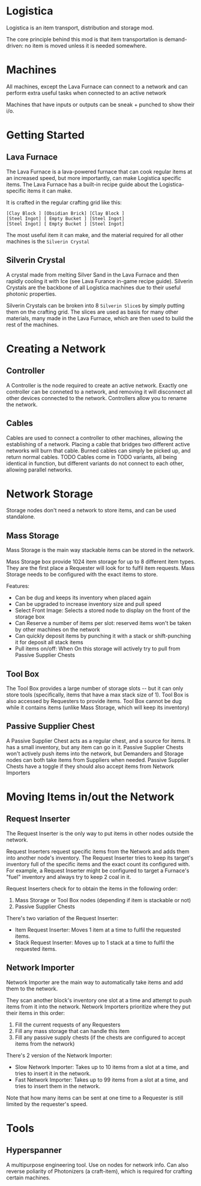 # Logistica

Logistica is an item transport, distribution and storage mod.

The core principle behind this mod is that item transportation is demand-driven: no item is moved unless it is needed somewhere.

# Machines

All machines, except the Lava Furnace can connect to a network and can perform extra useful tasks when connected to an active network

Machines that have inputs or outputs can be sneak + punched to show their i/o.

# Getting Started

## Lava Furnace
The Lava Furnace is a lava-powered furnace that can cook regular items at an increased speed, but more importantly, can make Logistica specific items. The Lava Furnace has a built-in recipe guide about the Logistica-specific items it can make.

It is crafted in the regular crafting grid like this:
```
[Clay Block ] [Obsidian Brick] [Clay Block ]
[Steel Ingot] [ Empty Bucket ] [Steel Ingot]
[Steel Ingot] [ Empty Bucket ] [Steel Ingot]
```

The most useful item it can make, and the material required for all other machines is the `Silverin Crystal`

## Silverin Crystal

A crystal made from melting Silver Sand in the Lava Furnace and then rapidly cooling it with Ice (see Lava Furance in-game recipe guide). Silverin Crystals are the backbone of all Logistica machines due to their useful photonic properties.

Silverin Crystals can be broken into 8 `Silverin Slice`s by simply putting them on the crafting grid. The slices are used as basis for many other materials, many made in the Lava Furnace, which are then used to build the rest of the machines.

# Creating a Network

## Controller
A Controller is the node required to create an active network. Exactly one controller can be conneted to a network, and removing it will disconnect all other devices connected to the network. Controllers allow you to rename the network.

## Cables
Cables are used to connect a controller to other machines, allowing the establishing of a network. Placing a cable that bridges two different active networks will burn that cable. Burned cables can simply be picked up, and return normal cables. TODO Cables come in TODO variants, all being identical in function, but different variants do not connect to each other, allowing parallel networks.

# Network Storage

Storage nodes don't need a network to store items, and can be used standalone.

## Mass Storage
Mass Storage is the main way stackable items can be stored in the network.

Mass Storage box provide 1024 item storage for up to 8 different item types. They are the first place a Requester will look for to fulfil item requests. Mass Storage needs to be configured with the exact items to store.

Features:
- Can be dug and keeps its inventory when placed again
- Can be upgraded to increase inventory size and pull speed
- Select Front Image: Selects a stored node to display on the front of the storage box
- Can Reserve a number of items per slot: reserved items won't be taken by other machines on the network
- Can quickly deposit items by punching it with a stack or shift-punching it for deposit all stack items
- Pull items on/off: When On this storage will actively try to pull from Passive Supplier Chests

## Tool Box
The Tool Box provides a large number of storage slots -- but it can only store tools (specifically, items that have a max stack size of 1). Tool Box is also accessed by Requesters to provide items. Tool Box cannot be dug while it contains items (unlike Mass Storage, which will keep its inventory)

## Passive Supplier Chest
A Passive Supplier Chest acts as a regular chest, and a source for items. It has a small inventory, but any item can go in it. Passive Supplier Chests won't actively push items into the network, but Demanders and Storage nodes can both take items from Suppliers when needed. Passive Supplier Chests have a toggle if they should also accept items from Network Importers

# Moving Items in/out the Network

## Request Inserter
The Request Inserter is the only way to put items in other nodes outside the network.

Request Inserters request specific items from the Network and adds them into another node's inventory. The Request Inserter tries to keep its target's inventory full of the specific items and the exact count its configured with. For example, a Request Inserter might be configured to target a Furnace's "fuel" inventory and always try to keep 2 coal in it.

Request Inserters check for to obtain the items in the following order:
1. Mass Storage or Tool Box nodes (depending if item is stackable or not)
2. Passive Supplier Chests

There's two variation of the Request Inserter:
- Item Request Inserter: Moves 1 item at a time to fulfil the requested items.
- Stack Request Inserter: Moves up to 1 stack at a time to fulfil the requested items.

## Network Importer
Network Importer are the main way to automatically take items and add them to the network.

They scan another block's inventory one slot at a time and attempt to push items from it into the network.
Network Importers prioritize where they put their items in this order:
1. Fill the current requests of any Requesters
2. Fill any mass storage that can handle this item
3. Fill any passive supply chests (if the chests are configured to accept items from the network)

There's 2 version of the Network Importer:
- Slow Network Importer: Takes up to 10 items from a slot at a time, and tries to insert it in the network.
- Fast Network Importer: Takes up to 99 items from a slot at a time, and tries to insert them in the network.

Note that how many items can be sent at one time to a Requester is still limited by the requester's speed.

# Tools

## Hyperspanner
A multipurpose engineering tool. Use on nodes for network info. Can also reverse poliarity of Photonizers (a craft-item), which is required for crafting certain machines.
